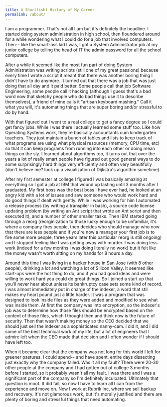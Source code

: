 ```yaml
---
title: A Short(ish) History of My Career
permalink: /about/
---
```

I am a programmer.
That's not all I am but it's definitely the headline. 
I started doing system administration in high school, then floundered around
for a while wondering what I could do for a job that involved computers.
Then-- like the smart-ass kid I was, I got a System Administrator job at my 
junior college by telling the head of IT the admin password for all the school 
computers. 

After a while it seemed like the most fun part of doing System
Administration was writing scripts (still one of my great passions) because 
every time I wrote a script it meant that there was another boring thing I
didn't have to do anymore. It turned out that there was a job that was just 
doing that all day and it paid better. Some people call that job 
Software Engineering, some people call it hacking (although I guess that's 
a bad word now that sketchy people who do bad things use it to describe 
themselves), a friend of mine calls it "artisan keyboard mashing." Call 
it what you will, it's automating things that are super boring and/or 
stressful to do by hand. 

With that figured out I went to a real college to get a fancy degree so 
I could get fancy jobs. While I was there I actually learned some stuff too. 
Like how Operating Systems work, they're basically accountants cum kindergarten 
teachers. They just maintain a bunch of tables and lists to keep track of what
programs are using what physical resources (memory, CPU time, etc) so that it 
can keep programs from running into each other or doing mean things on the sly. 
I learned about algorithms too, it turns out that over the years a lot of really 
smart people have figured out good general ways to do some surprisingly hard things 
very efficiently and often very beautifully (don't believe me? look up a 
visualization of Dijkstra's algorithm sometime). 

After my first semester at college I figured I was basically amazing at 
everything so I got a job at IBM that wound up lasting until 3 months after
I graduated. My first boss was the best boss I have ever had, he looked at an
angry kid with a lot of issues and saw someone who would work hard and do good 
things if dealt with gently. While I was working for him I automated a release
process (by writing a transpiler in bash), a source code license updating problem
(by writing an Ant script that wrote an Ant script and then executed it), and a
number of other smaller tasks. Then IBM started going through a reorg (reorginization
to those lucky enough to be unfamiliar, it's where a company fires people, then decides
who should manage who now that there are less people and if you're now a manager your
first job is to fire some more people, three years later this particular reorg is still 
ongoing) and I stopped feeling like I was getting away with 
murder. I was doing less work (indeed for a few months I was doing literally 
no work) but it felt like the money wasn't worth sitting on my hands for 8 hours a day.

Around this time I was living in a hacker house in San Jose (with 8 other people),
drinking a lot and watching a lot of Silicon Valley. It seemed like
start-ups were the hot thing to do, and if you had good ideas and were willing
to work hard you could do great things. So I joined a start up that you'll
never hear about unless its bankruptcy case sets some kind of record.
I was almost immediately put in charge of the indexer, a word that still makes
my heart pound just a little harder. It was a program that was designed to
look inside files as they were added and modified to see what was inside them.
At first the company was into encryption, so the indexer's job was to determine
how those files should be encrypted based on the content of those files, which
I thought then and think now is the future of security. Then that wasn't making
money so the CEO decided that we should just sell the indexer as a sophisticated 
nanny-cam. I did it, and I did some of the best technical work of my life, but a 
lot of engineers that I admire left when the CEO made that decision and I often 
wonder if I should have left too. 

When it became clear that the company was not long for this world I left for greener
pastures. I could spend-- and have spent, entire days dissecting just exactly why the 
company failed. Was it all my fault? There were 20-30 other people at the company and
I had gotten out of college 3 months before I started, so it probably wasn't all my 
fault. I was there and I was a significant part of the company so I'm definitely inculpated.
Ultimately that question is moot. It did fail, so now I have to learn all I can from the
experience and move on. Now I work at Rubrik Inc, where we sell backup and recovery. It's
not glamorous work, but it's morally justified and there are plenty of boring and stressful
things that need automating.

